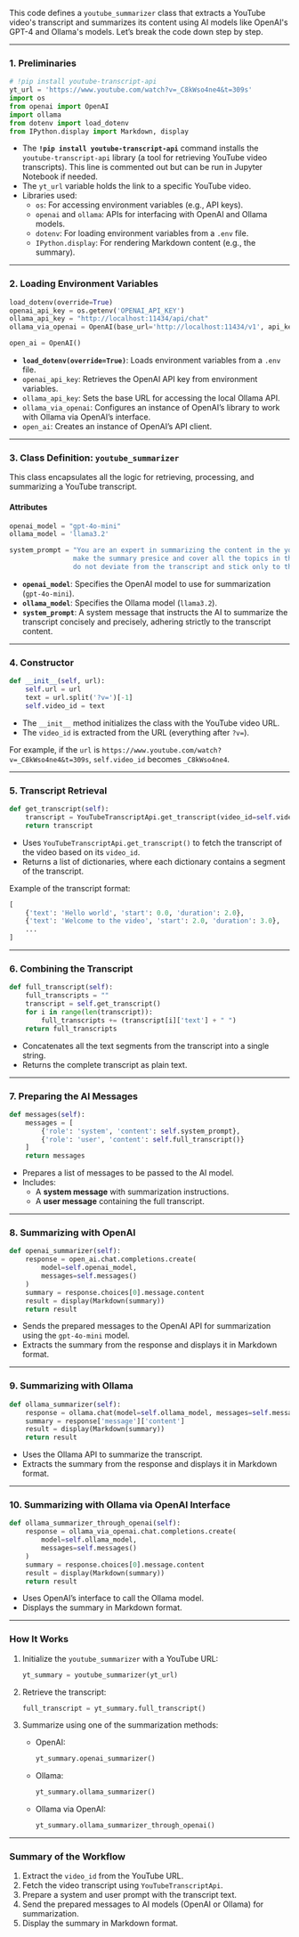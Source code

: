 This code defines a `youtube_summarizer` class that extracts a YouTube video's transcript and summarizes its content using AI models like OpenAI's GPT-4 and Ollama's models. Let’s break the code down step by step.

* * *

### **1\. Preliminaries**

```python
# !pip install youtube-transcript-api
yt_url = 'https://www.youtube.com/watch?v=_C8kWso4ne4&t=309s'
import os
from openai import OpenAI
import ollama
from dotenv import load_dotenv
from IPython.display import Markdown, display
```

-   The **`!pip install youtube-transcript-api`** command installs the `youtube-transcript-api` library (a tool for retrieving YouTube video transcripts). This line is commented out but can be run in Jupyter Notebook if needed.
-   The `yt_url` variable holds the link to a specific YouTube video.
-   Libraries used:
    -   `os`: For accessing environment variables (e.g., API keys).
    -   `openai` and `ollama`: APIs for interfacing with OpenAI and Ollama models.
    -   `dotenv`: For loading environment variables from a `.env` file.
    -   `IPython.display`: For rendering Markdown content (e.g., the summary).
* * *

### **2\. Loading Environment Variables**

```python
load_dotenv(override=True)
openai_api_key = os.getenv('OPENAI_API_KEY')
ollama_api_key = "http://localhost:11434/api/chat"
ollama_via_openai = OpenAI(base_url='http://localhost:11434/v1', api_key='ollama')

open_ai = OpenAI()
```

-   **`load_dotenv(override=True)`**: Loads environment variables from a `.env` file.
-   `openai_api_key`: Retrieves the OpenAI API key from environment variables.
-   `ollama_api_key`: Sets the base URL for accessing the local Ollama API.
-   `ollama_via_openai`: Configures an instance of OpenAI’s library to work with Ollama via OpenAI’s interface.
-   `open_ai`: Creates an instance of OpenAI’s API client.
* * *

### **3\. Class Definition: `youtube_summarizer`**

This class encapsulates all the logic for retrieving, processing, and summarizing a YouTube transcript.

#### **Attributes**

```python
openai_model = "gpt-4o-mini"
ollama_model = 'llama3.2'

system_prompt = "You are an expert in summarizing the content in the youtube transcript \
                make the summary presice and cover all the topics in the transcript \
                do not deviate from the transcript and stick only to the content in the transcript"
```

-   **`openai_model`**: Specifies the OpenAI model to use for summarization (`gpt-4o-mini`).
-   **`ollama_model`**: Specifies the Ollama model (`llama3.2`).
-   **`system_prompt`**: A system message that instructs the AI to summarize the transcript concisely and precisely, adhering strictly to the transcript content.
* * *

### **4\. Constructor**

```python
def __init__(self, url):
    self.url = url
    text = url.split('?v=')[-1]
    self.video_id = text
```

-   The `__init__` method initializes the class with the YouTube video URL.
-   The `video_id` is extracted from the URL (everything after `?v=`).

For example, if the `url` is `https://www.youtube.com/watch?v=_C8kWso4ne4&t=309s`, `self.video_id` becomes `_C8kWso4ne4`.

* * *

### **5\. Transcript Retrieval**

```python
def get_transcript(self):
    transcript = YouTubeTranscriptApi.get_transcript(video_id=self.video_id)
    return transcript
```

-   Uses `YouTubeTranscriptApi.get_transcript()` to fetch the transcript of the video based on its `video_id`.
-   Returns a list of dictionaries, where each dictionary contains a segment of the transcript.

Example of the transcript format:

```python
[
    {'text': 'Hello world', 'start': 0.0, 'duration': 2.0},
    {'text': 'Welcome to the video', 'start': 2.0, 'duration': 3.0},
    ...
]
```

* * *

### **6\. Combining the Transcript**

```python
def full_transcript(self):
    full_transcripts = ""
    transcript = self.get_transcript()
    for i in range(len(transcript)):
        full_transcripts += (transcript[i]['text'] + " ")
    return full_transcripts
```

-   Concatenates all the text segments from the transcript into a single string.
-   Returns the complete transcript as plain text.
* * *

### **7\. Preparing the AI Messages**

```python
def messages(self):
    messages = [
        {'role': 'system', 'content': self.system_prompt},
        {'role': 'user', 'content': self.full_transcript()}
    ]
    return messages
```

-   Prepares a list of messages to be passed to the AI model.
-   Includes:
    -   A **system message** with summarization instructions.
    -   A **user message** containing the full transcript.
* * *

### **8\. Summarizing with OpenAI**

```python
def openai_summarizer(self):
    response = open_ai.chat.completions.create(
        model=self.openai_model,
        messages=self.messages()
    )
    summary = response.choices[0].message.content
    result = display(Markdown(summary))
    return result
```

-   Sends the prepared messages to the OpenAI API for summarization using the `gpt-4o-mini` model.
-   Extracts the summary from the response and displays it in Markdown format.
* * *

### **9\. Summarizing with Ollama**

```python
def ollama_summarizer(self):
    response = ollama.chat(model=self.ollama_model, messages=self.messages())
    summary = response['message']['content']
    result = display(Markdown(summary))
    return result
```

-   Uses the Ollama API to summarize the transcript.
-   Extracts the summary from the response and displays it in Markdown format.
* * *

### **10\. Summarizing with Ollama via OpenAI Interface**

```python
def ollama_summarizer_through_openai(self):
    response = ollama_via_openai.chat.completions.create(
        model=self.ollama_model,
        messages=self.messages()
    )
    summary = response.choices[0].message.content
    result = display(Markdown(summary))
    return result
```

-   Uses OpenAI’s interface to call the Ollama model.
-   Displays the summary in Markdown format.
* * *

### **How It Works**

1.  Initialize the `youtube_summarizer` with a YouTube URL:

    ```python
    yt_summary = youtube_summarizer(yt_url)
    ```

2.  Retrieve the transcript:

    ```python
    full_transcript = yt_summary.full_transcript()
    ```

3.  Summarize using one of the summarization methods:
    -   OpenAI:

        ```python
        yt_summary.openai_summarizer()
        ```

    -   Ollama:

        ```python
        yt_summary.ollama_summarizer()
        ```

    -   Ollama via OpenAI:

        ```python
        yt_summary.ollama_summarizer_through_openai()
        ```

* * *

### **Summary of the Workflow**

1.  Extract the `video_id` from the YouTube URL.
2.  Fetch the video transcript using `YouTubeTranscriptApi`.
3.  Prepare a system and user prompt with the transcript text.
4.  Send the prepared messages to AI models (OpenAI or Ollama) for summarization.
5.  Display the summary in Markdown format.

